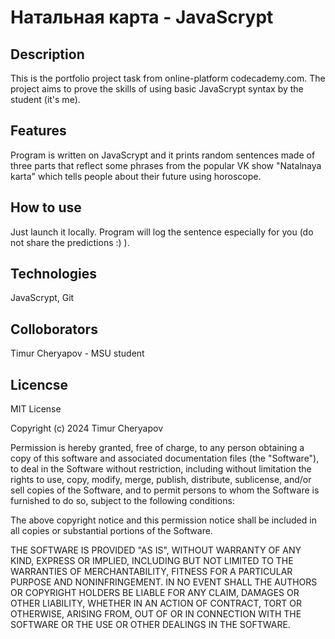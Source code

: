 # Натальная карта - JavaScrypt
## Description
This is the portfolio project task from online-platform codecademy.com.
The project aims to prove the skills of using basic JavaScrypt syntax by the student (it's me).
## Features
Program is written on JavaScrypt and it prints random sentences made of three parts that reflect some phrases from the popular VK show "Natalnaya karta" which tells people about their future using horoscope.
## How to use
Just launch it locally. Program will log the sentence especially for you (do not share the predictions :) ).
## Technologies
JavaScrypt, Git
## Colloborators
Timur Cheryapov - MSU student
## Licencse
MIT License

Copyright (c) 2024 Timur Cheryapov

Permission is hereby granted, free of charge, to any person obtaining a copy
of this software and associated documentation files (the "Software"), to deal
in the Software without restriction, including without limitation the rights
to use, copy, modify, merge, publish, distribute, sublicense, and/or sell
copies of the Software, and to permit persons to whom the Software is
furnished to do so, subject to the following conditions:

The above copyright notice and this permission notice shall be included in all
copies or substantial portions of the Software.

THE SOFTWARE IS PROVIDED "AS IS", WITHOUT WARRANTY OF ANY KIND, EXPRESS OR
IMPLIED, INCLUDING BUT NOT LIMITED TO THE WARRANTIES OF MERCHANTABILITY,
FITNESS FOR A PARTICULAR PURPOSE AND NONINFRINGEMENT. IN NO EVENT SHALL THE
AUTHORS OR COPYRIGHT HOLDERS BE LIABLE FOR ANY CLAIM, DAMAGES OR OTHER
LIABILITY, WHETHER IN AN ACTION OF CONTRACT, TORT OR OTHERWISE, ARISING FROM,
OUT OF OR IN CONNECTION WITH THE SOFTWARE OR THE USE OR OTHER DEALINGS IN THE
SOFTWARE.

